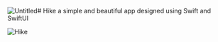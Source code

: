 ![Untitled](https://github.com/AmirVahedix/Hike/assets/61597931/276c8f75-fc82-4b21-902c-f47e0498574b)# Hike
a simple and beautiful app designed using Swift and SwiftUI

![Hike](https://github.com/AmirVahedix/Hike/assets/61597931/4a5dcdfe-cc05-4b08-9e9e-17955bf7ac53)
